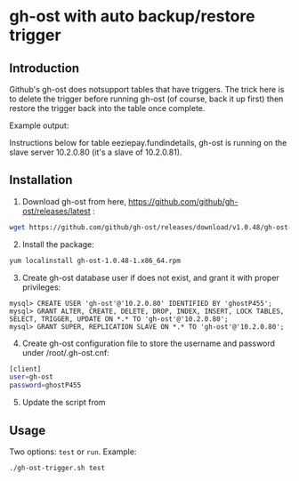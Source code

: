 # gh-ost with auto backup/restore trigger

## Introduction

Github's gh-ost does notsupport tables that have triggers. The trick here is to delete the trigger before running gh-ost (of course, back it up first) then restore the trigger back into the table once complete. 

Example output:

Instructions below for table eeziepay.fundindetails, gh-ost is running on the slave server 10.2.0.80 (it's a slave of 10.2.0.81).

## Installation

1) Download gh-ost from here, https://github.com/github/gh-ost/releases/latest : 
```bash
wget https://github.com/github/gh-ost/releases/download/v1.0.48/gh-ost-1.0.48-1.x86_64.rpm
```

2) Install the package:

```bash
yum localinstall gh-ost-1.0.48-1.x86_64.rpm 
```

3) Create gh-ost database user if does not exist, and grant it with proper privileges:

```mysql
mysql> CREATE USER 'gh-ost'@'10.2.0.80' IDENTIFIED BY 'ghostP455';
mysql> GRANT ALTER, CREATE, DELETE, DROP, INDEX, INSERT, LOCK TABLES, SELECT, TRIGGER, UPDATE ON *.* TO 'gh-ost'@'10.2.0.80';
mysql> GRANT SUPER, REPLICATION SLAVE ON *.* TO 'gh-ost'@'10.2.0.80';
```

4) Create gh-ost configuration file to store the username and password under /root/.gh-ost.cnf:

```bash
[client]
user=gh-ost
password=ghostP455
```
5) Update the script from

## Usage

Two options: `test` or `run`. Example:

```bash
./gh-ost-trigger.sh test
```
